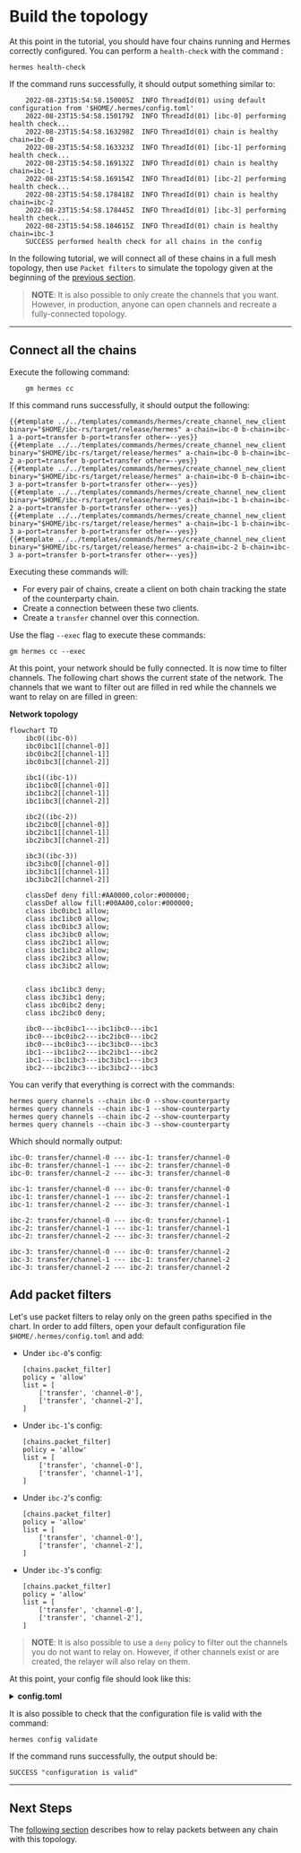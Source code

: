 # Build the topology

At this point in the tutorial, you should have four chains running and Hermes correctly configured. You can perform a `health-check` with the command :

```shell
hermes health-check
```

If the command runs successfully, it should output something similar to:
```
    2022-08-23T15:54:58.150005Z  INFO ThreadId(01) using default configuration from '$HOME/.hermes/config.toml'
    2022-08-23T15:54:58.150179Z  INFO ThreadId(01) [ibc-0] performing health check...
    2022-08-23T15:54:58.163298Z  INFO ThreadId(01) chain is healthy chain=ibc-0
    2022-08-23T15:54:58.163323Z  INFO ThreadId(01) [ibc-1] performing health check...
    2022-08-23T15:54:58.169132Z  INFO ThreadId(01) chain is healthy chain=ibc-1
    2022-08-23T15:54:58.169154Z  INFO ThreadId(01) [ibc-2] performing health check...
    2022-08-23T15:54:58.178418Z  INFO ThreadId(01) chain is healthy chain=ibc-2
    2022-08-23T15:54:58.178445Z  INFO ThreadId(01) [ibc-3] performing health check...
    2022-08-23T15:54:58.184615Z  INFO ThreadId(01) chain is healthy chain=ibc-3
    SUCCESS performed health check for all chains in the config
```

In the following tutorial, we will connect all of these chains in a full mesh topology, then use `Packet filters` to simulate the topology given at the beginning of the [previous section](./start-local-chains.md).

> __NOTE__: It is also possible to only create the channels that you want. However, in production, anyone can open channels and recreate a fully-connected topology.

---

## Connect all the chains

Execute the following command:
```shell
    gm hermes cc
```

If this command runs successfully, it should output the following:

```shell
{{#template ../../templates/commands/hermes/create_channel_new_client binary="$HOME/ibc-rs/target/release/hermes" a-chain=ibc-0 b-chain=ibc-1 a-port=transfer b-port=transfer other=--yes}}
{{#template ../../templates/commands/hermes/create_channel_new_client binary="$HOME/ibc-rs/target/release/hermes" a-chain=ibc-0 b-chain=ibc-2 a-port=transfer b-port=transfer other=--yes}}
{{#template ../../templates/commands/hermes/create_channel_new_client binary="$HOME/ibc-rs/target/release/hermes" a-chain=ibc-0 b-chain=ibc-3 a-port=transfer b-port=transfer other=--yes}}
{{#template ../../templates/commands/hermes/create_channel_new_client binary="$HOME/ibc-rs/target/release/hermes" a-chain=ibc-1 b-chain=ibc-2 a-port=transfer b-port=transfer other=--yes}}
{{#template ../../templates/commands/hermes/create_channel_new_client binary="$HOME/ibc-rs/target/release/hermes" a-chain=ibc-1 b-chain=ibc-3 a-port=transfer b-port=transfer other=--yes}}
{{#template ../../templates/commands/hermes/create_channel_new_client binary="$HOME/ibc-rs/target/release/hermes" a-chain=ibc-2 b-chain=ibc-3 a-port=transfer b-port=transfer other=--yes}}
```

Executing these commands will:
* For every pair of chains, create a client on both chain tracking the state of the counterparty chain.
* Create a connection between these two clients.
* Create a `transfer` channel over this connection.

Use the flag `--exec` flag to execute these commands:

```shell
gm hermes cc --exec
```

At this point, your network should be fully connected. It is now time to filter channels. The following chart shows the current state of the network. The channels that we want to filter out are filled in red while the channels we want to relay on are filled in green:

__Network topology__
```mermaid
flowchart TD 
    ibc0((ibc-0))
    ibc0ibc1[[channel-0]]
    ibc0ibc2[[channel-1]]
    ibc0ibc3[[channel-2]]

    ibc1((ibc-1))
    ibc1ibc0[[channel-0]]
    ibc1ibc2[[channel-1]]
    ibc1ibc3[[channel-2]]

    ibc2((ibc-2))
    ibc2ibc0[[channel-0]]
    ibc2ibc1[[channel-1]]
    ibc2ibc3[[channel-2]]

    ibc3((ibc-3))
    ibc3ibc0[[channel-0]]
    ibc3ibc1[[channel-1]]
    ibc3ibc2[[channel-2]]

    classDef deny fill:#AA0000,color:#000000;
    classDef allow fill:#00AA00,color:#000000;
    class ibc0ibc1 allow;
    class ibc1ibc0 allow;
    class ibc0ibc3 allow;
    class ibc3ibc0 allow;
    class ibc2ibc1 allow;
    class ibc1ibc2 allow;
    class ibc2ibc3 allow;
    class ibc3ibc2 allow;


    class ibc1ibc3 deny;
    class ibc3ibc1 deny;
    class ibc0ibc2 deny;
    class ibc2ibc0 deny;

    ibc0---ibc0ibc1---ibc1ibc0---ibc1
    ibc0---ibc0ibc2---ibc2ibc0---ibc2
    ibc0---ibc0ibc3---ibc3ibc0---ibc3
    ibc1---ibc1ibc2---ibc2ibc1---ibc2
    ibc1---ibc1ibc3---ibc3ibc1---ibc3
    ibc2---ibc2ibc3---ibc3ibc2---ibc3
```

You can verify that everything is correct with the commands:

```shell
hermes query channels --chain ibc-0 --show-counterparty 
hermes query channels --chain ibc-1 --show-counterparty
hermes query channels --chain ibc-2 --show-counterparty
hermes query channels --chain ibc-3 --show-counterparty
```

Which should normally output: 

```
ibc-0: transfer/channel-0 --- ibc-1: transfer/channel-0
ibc-0: transfer/channel-1 --- ibc-2: transfer/channel-0
ibc-0: transfer/channel-2 --- ibc-3: transfer/channel-0

ibc-1: transfer/channel-0 --- ibc-0: transfer/channel-0
ibc-1: transfer/channel-1 --- ibc-2: transfer/channel-1
ibc-1: transfer/channel-2 --- ibc-3: transfer/channel-1

ibc-2: transfer/channel-0 --- ibc-0: transfer/channel-1
ibc-2: transfer/channel-1 --- ibc-1: transfer/channel-1
ibc-2: transfer/channel-2 --- ibc-3: transfer/channel-2

ibc-3: transfer/channel-0 --- ibc-0: transfer/channel-2
ibc-3: transfer/channel-1 --- ibc-1: transfer/channel-2
ibc-3: transfer/channel-2 --- ibc-2: transfer/channel-2
```

## Add packet filters

Let's use packet filters to relay only on the green paths specified in the chart. In order to add filters, open your default configuration file `$HOME/.hermes/config.toml` and add:
- Under `ibc-0`'s config: 
    ```
    [chains.packet_filter]
    policy = 'allow'
    list = [
        ['transfer', 'channel-0'],
        ['transfer', 'channel-2'],
    ]
    ```
- Under `ibc-1`'s config:
    ```
    [chains.packet_filter]
    policy = 'allow'
    list = [
        ['transfer', 'channel-0'],
        ['transfer', 'channel-1'],
    ]
    ```
- Under `ibc-2`'s config:
    ```
    [chains.packet_filter]
    policy = 'allow'
    list = [
        ['transfer', 'channel-0'],
        ['transfer', 'channel-2'],
    ]
    ```
- Under `ibc-3`'s config:
    ```
    [chains.packet_filter]
    policy = 'allow'
    list = [
        ['transfer', 'channel-0'],
        ['transfer', 'channel-2'],
    ]
    ```

> __NOTE__: It is also possible to use a `deny` policy to filter out the channels you do not want to relay on. However, if other channels exist or are created, the relayer will also relay on them.

At this point, your config file should look like this:
<details><summary style="font-weight:bold">config.toml</summary>

```
[global]
log_level = 'info'

[mode]

[mode.clients]
enabled = true
refresh = true
misbehaviour = true

[mode.connections]
enabled = true

[mode.channels]
enabled = true

[mode.packets]
enabled = true
clear_interval = 100
clear_on_start = true
tx_confirmation = true

[telemetry]
enabled = true
host = '127.0.0.1'
port = 3001

[[chains]]
id = 'ibc-0'
rpc_addr = 'http://localhost:27050'
grpc_addr = 'http://localhost:27052'
websocket_addr = 'ws://localhost:27050/websocket'
rpc_timeout = '15s'
account_prefix = 'cosmos'
key_name = 'wallet'
store_prefix = 'ibc'
gas_price = { price = 0.01, denom = 'stake' }
max_gas = 10000000
clock_drift = '5s'
trusting_period = '14days'
trust_threshold = { numerator = '1', denominator = '3' }

[chains.packet_filter]
policy = 'allow'
list = [
    ['transfer', 'channel-0'],
    ['transfer', 'channel-2'],
]

[[chains]]
id = 'ibc-1'
rpc_addr = 'http://localhost:27060'
grpc_addr = 'http://localhost:27062'
websocket_addr = 'ws://localhost:27060/websocket'
rpc_timeout = '15s'
account_prefix = 'cosmos'
key_name = 'wallet'
store_prefix = 'ibc'
gas_price = { price = 0.01, denom = 'stake' }
max_gas = 10000000
clock_drift = '5s'
trusting_period = '14days'
trust_threshold = { numerator = '1', denominator = '3' }


[chains.packet_filter]
policy = 'allow'
list = [
    ['transfer', 'channel-0'],
    ['transfer', 'channel-1'],
]

[[chains]]
id = 'ibc-2'
rpc_addr = 'http://localhost:27070'
grpc_addr = 'http://localhost:27072'
websocket_addr = 'ws://localhost:27070/websocket'
rpc_timeout = '15s'
account_prefix = 'cosmos'
key_name = 'wallet'
store_prefix = 'ibc'
gas_price = { price = 0.01, denom = 'stake' }
max_gas = 10000000
clock_drift = '5s'
trusting_period = '14days'
trust_threshold = { numerator = '1', denominator = '3' }

[chains.packet_filter]
policy = 'allow'
list = [
    ['transfer', 'channel-1'],
    ['transfer', 'channel-2'],
]

[[chains]]
id = 'ibc-3'
rpc_addr = 'http://localhost:27080'
grpc_addr = 'http://localhost:27082'
websocket_addr = 'ws://localhost:27080/websocket'
rpc_timeout = '15s'
account_prefix = 'cosmos'
key_name = 'wallet'
store_prefix = 'ibc'
gas_price = { price = 0.01, denom = 'stake' }
max_gas = 10000000
clock_drift = '5s'
trusting_period = '14days'
trust_threshold = { numerator = '1', denominator = '3' }

[chains.packet_filter]
policy = 'allow'
list = [
    ['transfer', 'channel-0'],
    ['transfer', 'channel-2'],
]
```

</details>

It is also possible to check that the configuration file is valid with the command:

```shell
hermes config validate
```

If the command runs successfully, the output should be:

```
SUCCESS "configuration is valid"
```

---

## Next Steps

The [following section](./start-relaying.md) describes how to relay packets between any chain with this topology.
